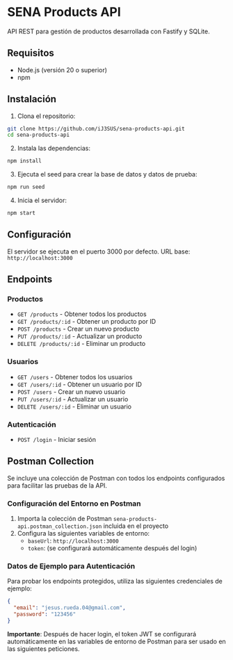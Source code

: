 # SENA Products API

API REST para gestión de productos desarrollada con Fastify y SQLite.

## Requisitos

- Node.js (versión 20 o superior)
- npm

## Instalación

1. Clona el repositorio:
```bash
git clone https://github.com/iJ3SUS/sena-products-api.git
cd sena-products-api
```

2. Instala las dependencias:
```bash
npm install
```

3. Ejecuta el seed para crear la base de datos y datos de prueba:
```bash
npm run seed
```

4. Inicia el servidor:
```bash
npm start
```

## Configuración

El servidor se ejecuta en el puerto 3000 por defecto.
URL base: `http://localhost:3000`

## Endpoints

### Productos
- `GET /products` - Obtener todos los productos
- `GET /products/:id` - Obtener un producto por ID
- `POST /products` - Crear un nuevo producto
- `PUT /products/:id` - Actualizar un producto
- `DELETE /products/:id` - Eliminar un producto

### Usuarios
- `GET /users` - Obtener todos los usuarios
- `GET /users/:id` - Obtener un usuario por ID
- `POST /users` - Crear un nuevo usuario
- `PUT /users/:id` - Actualizar un usuario
- `DELETE /users/:id` - Eliminar un usuario

### Autenticación
- `POST /login` - Iniciar sesión

## Postman Collection

Se incluye una colección de Postman con todos los endpoints configurados para facilitar las pruebas de la API.

### Configuración del Entorno en Postman

1. Importa la colección de Postman `sena-products-api.postman_collection.json` incluida en el proyecto
2. Configura las siguientes variables de entorno:
   - `baseUrl`: `http://localhost:3000`
   - `token`: (se configurará automáticamente después del login)

### Datos de Ejemplo para Autenticación

Para probar los endpoints protegidos, utiliza las siguientes credenciales de ejemplo:

```json
{
  "email": "jesus.rueda.04@gmail.com",
  "password": "123456"
}
```

**Importante**: Después de hacer login, el token JWT se configurará automáticamente en las variables de entorno de Postman para ser usado en las siguientes peticiones.

